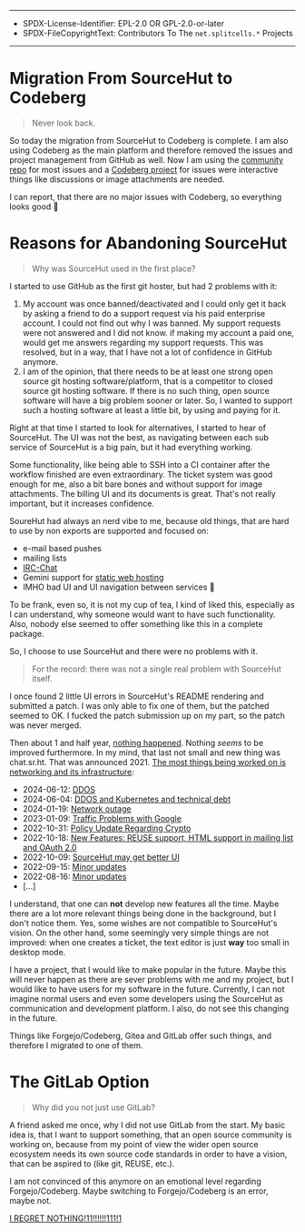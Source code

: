 ----
* SPDX-License-Identifier: EPL-2.0 OR GPL-2.0-or-later
* SPDX-FileCopyrightText: Contributors To The `net.splitcells.*` Projects
----
# Migration From SourceHut to Codeberg
>  Never look back.

So today the migration from SourceHut to Codeberg is complete.
I am also using Codeberg as the main platform and
therefore removed the issues and project management from GitHub as well.
Now I am using the [community repo](https://codeberg.org/splitcells-net/net.splitcells.network.community)
for most issues and a [Codeberg project](https://codeberg.org/splitcells-net/net.splitcells.network.community/projects)
for issues were interactive things like discussions or image attachments are needed.

I can report, that there are no major issues with Codeberg, so everything looks good 🥳
# Reasons for Abandoning SourceHut
> Why was SourceHut used in the first place?

I started to use GitHub as the first git hoster,
but had 2 problems with it:
1. My account was once banned/deactivated and I could only get it back by asking a friend to do
  a support request via his paid enterprise account.
  I could not find out why I was banned.
  My support requests were not answered and I did not know. if making my account a paid one,
  would get me answers regarding my support requests.
  This was resolved, but in a way, that I have not a lot of confidence in GitHub anymore.
2. I am of the opinion, that there needs to be at least one strong open source git hosting software/platform,
  that is a competitor to closed source git hosting software.
  If there is no such thing, open source software will have a big problem sooner or later.
  So, I wanted to support such a hosting software at least a little bit,
  by using and paying for it.

Right at that time I started to look for alternatives, I started to hear of SourceHut.
The UI was not the best,
as navigating between each sub service of SourceHut is a big pain,
but it had everything working.

Some functionality, like being able to SSH into a CI container after the workflow finished are even extraordinary.
The ticket system was good enough for me,
also a bit bare bones and without support for image attachments.
The billing UI and its documents is great.
That's not really important, but it increases confidence.

SoureHut had always an nerd vibe to me,
because old things, that are hard to use by non exports are supported and focused on:
* e-mail based pushes
* mailing lists
* [IRC-Chat](http://chat.sr.ht)
* Gemini support for [static web hosting](http://srht.site)
* IMHO bad UI and UI navigation between services 🤣

To be frank, even so, it is not my cup of tea,
I kind of liked this,
especially as I can understand, why someone would want to have such functionality.
Also, nobody else seemed to offer something like this in a complete package.

So, I choose to use SourceHut and there were no problems with it.

> For the record: there was not a single real problem with SourceHut itself.

I once found 2 little UI errors in SourceHut's README rendering and submitted a patch.
I was only able to fix one of them, but the patched seemed to OK.
I fucked the patch submission up on my part, so the patch was never merged.

Then about 1 and half year, [nothing happened](https://sourcehut.org/blog).
Nothing *seems* to be improved furthermore.
In my mind, that last not small and new thing was chat.sr.ht. That was announced 2021.
[The most things being worked on is networking and its infrastructure](https://sourcehut.org/blog):
* 2024-06-12: [DDOS](https://sourcehut.org/blog/2024-06-12-infrastructure-updates/)
* 2024-06-04: [DDOS and Kubernetes and technical debt](https://sourcehut.org/blog/2024-06-04-status-and-plans/)
* 2024-01-19: [Network outage](https://sourcehut.org/blog/2024-01-19-outage-post-mortem/)
* 2023-01-09: [Traffic Problems with Google](https://sourcehut.org/blog/2023-01-09-gomodulemirror/)
* 2022-10-31: [Policy Update Regarding Crypto](https://sourcehut.org/blog/2022-10-31-tos-update-cryptocurrency/)
* 2022-10-18: [New Features: REUSE support, HTML support in mailing list and OAuth 2.0](https://sourcehut.org/blog/2022-10-18-whats-cooking-october-2022/)
* 2022-10-09: [SourceHut may get better UI](https://sourcehut.org/blog/2022-10-13-how-to-improve-sourcehut-design/)
* 2022-09-15: [Minor updates](https://sourcehut.org/blog/2022-09-15-whats-cooking-september-2022/)
* 2022-08-16: [Minor updates](https://sourcehut.org/blog/2022-08-16-whats-cooking-august-2022/)
* [...]

I understand, that one can **not** develop new features all the time.
Maybe there are a lot more relevant things being done in the background,
but I don't notice them.
Yes, some wishes are not compatible to SourceHut's vision.
On the other hand, some seemingly very simple things are not improved:
when one creates a ticket,
the text editor is just **way** too small in desktop mode.

I have a project,
that I would like to make popular in the future.
Maybe this will never happen as there are sever problems with me and my project,
but I would like to have users for my software in the future.
Currently, I can not imagine normal users and even some developers using the SourceHut as communication and
development platform.
I also, do not see this changing in the future.

Things like Forgejo/Codeberg, Gitea and GitLab offer such things,
and therefore I migrated to one of them.
# The GitLab Option
> Why did you not just use GitLab?

A friend asked me once, why I did not use GitLab from the start.
My basic idea is, that I want to support something, that an open source community is working on,
because from my point of view the wider open source ecosystem needs its own source code standards
in order to have a vision, that can be aspired to (like git, REUSE, etc.).

I am not convinced of this anymore on an emotional level regarding Forgejo/Codeberg.
Maybe switching to Forgejo/Codeberg is an error, maybe not.

[I REGRET NOTHING!11!!!!!!111!1](https://knowyourmeme.com/photos/257271-i-regret-nothing)